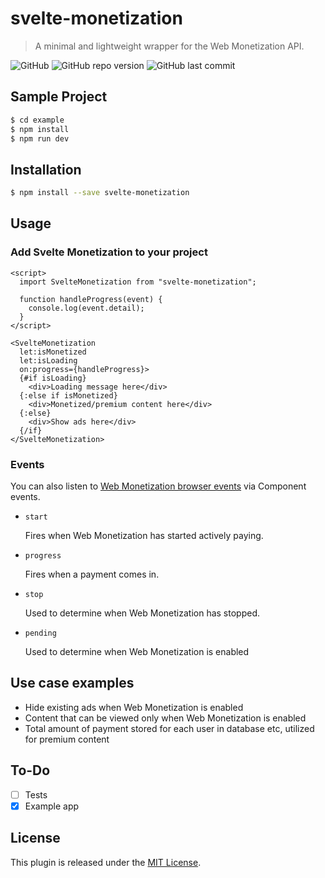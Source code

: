 # svelte-monetization

> A minimal and lightweight wrapper for the Web Monetization API.

![GitHub](https://img.shields.io/github/license/sorxrob/svelte-monetization)
![GitHub repo version](https://img.shields.io/npm/v/svelte-monetization)
![GitHub last commit](https://img.shields.io/github/last-commit/sorxrob/svelte-monetization)

## Sample Project

```bash
$ cd example
$ npm install
$ npm run dev
```

## Installation

```bash
$ npm install --save svelte-monetization
```

## Usage

### Add Svelte Monetization to your project

```svelte
<script>
  import SvelteMonetization from "svelte-monetization";

  function handleProgress(event) {
    console.log(event.detail);
  }
</script>

<SvelteMonetization
  let:isMonetized
  let:isLoading
  on:progress={handleProgress}>
  {#if isLoading}
    <div>Loading message here</div>
  {:else if isMonetized}
    <div>Monetized/premium content here</div>
  {:else}
    <div>Show ads here</div>
  {/if}
</SvelteMonetization>
```

### Events

You can also listen to [Web Monetization browser events](https://webmonetization.org/docs/api#browser-events) via Component events.

- `start`

  Fires when Web Monetization has started actively paying.

- `progress`

  Fires when a payment comes in.

- `stop`

  Used to determine when Web Monetization has stopped.

- `pending`

  Used to determine when Web Monetization is enabled

## Use case examples

- Hide existing ads when Web Monetization is enabled
- Content that can be viewed only when Web Monetization is enabled
- Total amount of payment stored for each user in database etc, utilized for premium content

## To-Do

- [ ] Tests
- [x] Example app

## License

This plugin is released under the [MIT License](LICENSE.md).
